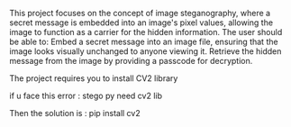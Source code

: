 This project focuses on the concept of image steganography, where a secret message is embedded into an image's pixel values, allowing the image to function as a carrier for the hidden information. The user should be able to:
Embed a secret message into an image file, ensuring that the image looks visually unchanged to anyone viewing it.
Retrieve the hidden message from the image by providing a passcode for decryption.




The project requires you to install CV2 library




if u face this error :
stego py need cv2 lib

Then the solution is :
pip install cv2
